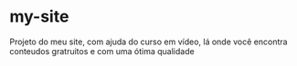 # my-site
 Projeto do meu site, com ajuda do curso em vídeo, lá onde você encontra conteudos gratruitos e com uma ótima qualidade 
